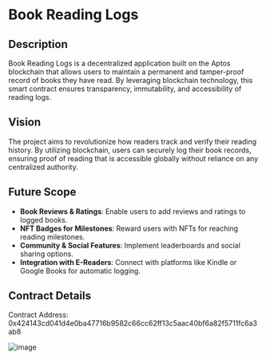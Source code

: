 # Book Reading Logs

## Description
Book Reading Logs is a decentralized application built on the Aptos blockchain that allows users to maintain a permanent and tamper-proof record of books they have read. By leveraging blockchain technology, this smart contract ensures transparency, immutability, and accessibility of reading logs.

## Vision
The project aims to revolutionize how readers track and verify their reading history. By utilizing blockchain, users can securely log their book records, ensuring proof of reading that is accessible globally without reliance on any centralized authority.

## Future Scope
- **Book Reviews & Ratings**: Enable users to add reviews and ratings to logged books.
- **NFT Badges for Milestones**: Reward users with NFTs for reaching reading milestones.
- **Community & Social Features**: Implement leaderboards and social sharing options.
- **Integration with E-Readers**: Connect with platforms like Kindle or Google Books for automatic logging.

## Contract Details
Contract Address: 0x424143cd041d4e0ba47716b9582c66cc62ff13c5aac40bf6a82f5711fc6a3ab8


![image](https://github.com/user-attachments/assets/c0907457-99fa-444b-8ed7-2b7f8eed5de6)


